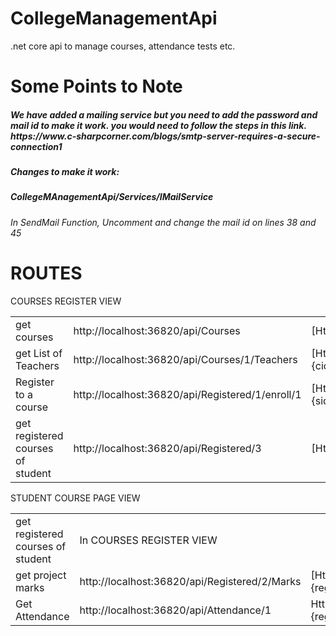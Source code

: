 # CollegeManagementApi
.net core api to manage courses, attendance tests etc.
<h1>Some Points to Note</h1>
<h5>We have added a mailing service but you need to add the password and mail id to make it work. you would need to follow the steps in this link.<br>https://www.c-sharpcorner.com/blogs/smtp-server-requires-a-secure-connection1</h5>
<h5>Changes to make it work:</h5>
<h5>CollegeMAnagementApi/Services/IMailService</h5>
<h6>In SendMail Function, Uncomment and change the mail id on lines 38 and 45</h6>

<h1>ROUTES</h1>

COURSES REGISTER VIEW
<table>
	<tr>
		<td>get courses</td>
		<td>http://localhost:36820/api/Courses</td>
		<td>[HttpGet]</td>
	</tr>
	<tr>
		<td>get List of Teachers</td>
		<td>http://localhost:36820/api/Courses/1/Teachers</td>
		<td>[HttpGet("{cid}/Teachers")]</td>
	</tr>
	<tr>
		<td> Register to a course</td>
		<td>http://localhost:36820/api/Registered/1/enroll/1 </td>
		<td>[HttpGet("{sid}/Enroll/{taughtby_id}")]</td>
	</tr>
	<tr>
		<td>get registered courses of student</td>
		<td>http://localhost:36820/api/Registered/3 </td>
		<td>[HttpGet("{sid}")]</td>
	</tr>
  
 </table>
  
STUDENT COURSE PAGE VIEW
<table>
	<tr>
		<td>get registered courses of student</td>
		<td> In COURSES REGISTER VIEW</td>
		<td></td>
	</tr>
	<tr>
		<td>  get project marks</td>
		<td>http://localhost:36820/api/Registered/2/Marks</td>
		<td>[HttpGet("{regid}/Marks")]</td>
	</tr>
	<tr>
		<td> Get Attendance</td>
		<td>http://localhost:36820/api/Attendance/1</td>
		<td>HttpGet("{regid}")]</td>
	</tr>
</table>
